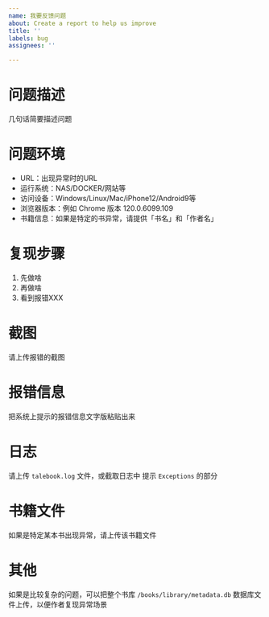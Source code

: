 ```yaml
---
name: 我要反馈问题
about: Create a report to help us improve
title: ''
labels: bug
assignees: ''

---
```


# 问题描述
几句话简要描述问题

# 问题环境
- URL：出现异常时的URL
- 运行系统：NAS/DOCKER/网站等
- 访问设备：Windows/Linux/Mac/iPhone12/Android9等
- 浏览器版本：例如 Chrome 版本 120.0.6099.109
- 书籍信息：如果是特定的书异常，请提供「书名」和「作者名」

# 复现步骤
1. 先做啥
2. 再做啥
3. 看到报错XXX

# 截图
请上传报错的截图

# 报错信息
把系统上提示的报错信息文字版粘贴出来

# 日志
请上传 `talebook.log` 文件，或截取日志中 提示 `Exceptions` 的部分

# 书籍文件
如果是特定某本书出现异常，请上传该书籍文件

# 其他
如果是比较复杂的问题，可以把整个书库 `/books/library/metadata.db` 数据库文件上传，以便作者复现异常场景
